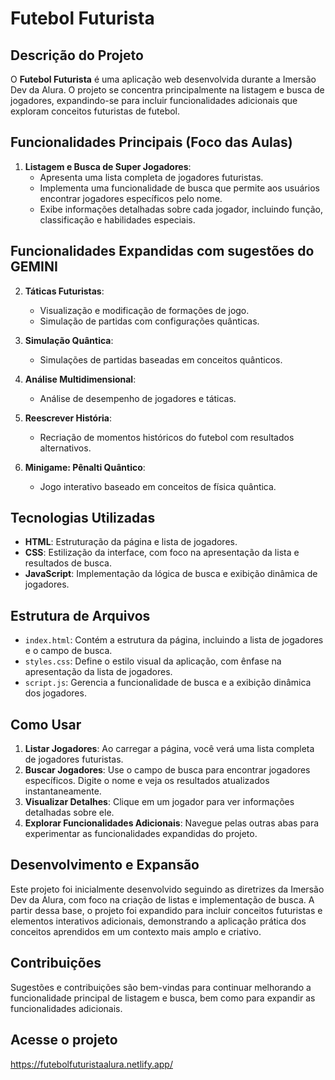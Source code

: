 # Futebol Futurista

## Descrição do Projeto
O **Futebol Futurista** é uma aplicação web desenvolvida durante a Imersão Dev da Alura. O projeto se concentra principalmente na listagem e busca de jogadores, expandindo-se para incluir funcionalidades adicionais que exploram conceitos futuristas de futebol.

## Funcionalidades Principais (Foco das Aulas)
1. **Listagem e Busca de Super Jogadores**:
   * Apresenta uma lista completa de jogadores futuristas.
   * Implementa uma funcionalidade de busca que permite aos usuários encontrar jogadores específicos pelo nome.
   * Exibe informações detalhadas sobre cada jogador, incluindo função, classificação e habilidades especiais.

## Funcionalidades Expandidas com sugestões do GEMINI
2. **Táticas Futuristas**:
   * Visualização e modificação de formações de jogo.
   * Simulação de partidas com configurações quânticas.

3. **Simulação Quântica**:
   * Simulações de partidas baseadas em conceitos quânticos.

4. **Análise Multidimensional**:
   * Análise de desempenho de jogadores e táticas.

5. **Reescrever História**:
   * Recriação de momentos históricos do futebol com resultados alternativos.

6. **Minigame: Pênalti Quântico**:
   * Jogo interativo baseado em conceitos de física quântica.

## Tecnologias Utilizadas
* **HTML**: Estruturação da página e lista de jogadores.
* **CSS**: Estilização da interface, com foco na apresentação da lista e resultados de busca.
* **JavaScript**: Implementação da lógica de busca e exibição dinâmica de jogadores.

## Estrutura de Arquivos
* `index.html`: Contém a estrutura da página, incluindo a lista de jogadores e o campo de busca.
* `styles.css`: Define o estilo visual da aplicação, com ênfase na apresentação da lista de jogadores.
* `script.js`: Gerencia a funcionalidade de busca e a exibição dinâmica dos jogadores.

## Como Usar
1. **Listar Jogadores**: Ao carregar a página, você verá uma lista completa de jogadores futuristas.
2. **Buscar Jogadores**: Use o campo de busca para encontrar jogadores específicos. Digite o nome e veja os resultados atualizados instantaneamente.
3. **Visualizar Detalhes**: Clique em um jogador para ver informações detalhadas sobre ele.
4. **Explorar Funcionalidades Adicionais**: Navegue pelas outras abas para experimentar as funcionalidades expandidas do projeto.

## Desenvolvimento e Expansão
Este projeto foi inicialmente desenvolvido seguindo as diretrizes da Imersão Dev da Alura, com foco na criação de listas e implementação de busca. A partir dessa base, o projeto foi expandido para incluir conceitos futuristas e elementos interativos adicionais, demonstrando a aplicação prática dos conceitos aprendidos em um contexto mais amplo e criativo.

## Contribuições
Sugestões e contribuições são bem-vindas para continuar melhorando a funcionalidade principal de listagem e busca, bem como para expandir as funcionalidades adicionais.

## Acesse o projeto
https://futebolfuturistaalura.netlify.app/
